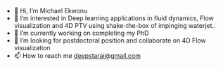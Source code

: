 - 👋 Hi, I’m Michael Ekwonu
- 👀 I’m interested in Deep learning applications in fluid dynamics, Flow visualization and 4D PTV using shake-the-box of impinging waterjet..
- 🌱 I’m currently working on completing my PhD
- 💞️ I’m looking for postdoctoral position and collaborate on 4D Flow visualization 
- 📫 How to reach me deepstarai@gmail.com

<!---
mcekwonu/mcekwonu is a ✨ special ✨ repository because its `README.md` (this file) appears on your GitHub profile.
You can click the Preview link to take a look at your changes.
--->

